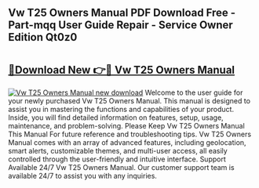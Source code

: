 ## Vw T25 Owners Manual PDF Download Free - Part-mqq User Guide Repair - Service Owner Edition Qt0z0

# <h2><a href="http://cf21812.oget.top/?id=Vw+T25+Owners+Manual">🔗Download New 👉🔴 Vw T25 Owners Manual</a></h2>

[![Vw T25 Owners Manual new download](https://i.imgur.com/5g1atiW.png)](http://cf21812.oget.top/?id=Vw+T25+Owners+Manual)
Welcome to the user guide for your newly purchased Vw T25 Owners Manual. This manual is designed to assist you in mastering the functions and capabilities of your product. Inside, you will find detailed information on features, setup, usage, maintenance, and problem-solving. Please Keep Vw T25 Owners Manual This Manual For future reference and troubleshooting tips. Vw T25 Owners Manual comes with an array of advanced features, including geolocation, smart alerts, customizable themes, and multi-user access, all easily controlled through the user-friendly and intuitive interface. Support Available 24/7 Vw T25 Owners Manual. Our customer support team is available 24/7 to assist you with any inquiries.
